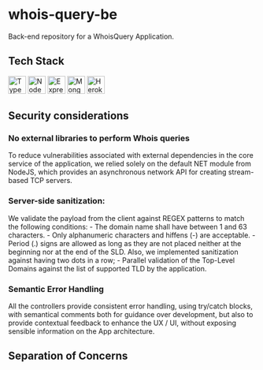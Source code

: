 # whois-query-be
Back-end repository for a WhoisQuery Application.

## Tech Stack

<a href="https://www.typescriptlang.org/" target="_blank" rel="noreferrer"><img src="https://raw.githubusercontent.com/danielcranney/readme-generator/main/public/icons/skills/typescript-colored.svg" width="36" height="36" alt="TypeScript" /></a>
<a href="https://nodejs.org/en/" target="_blank" rel="noreferrer"><img src="https://raw.githubusercontent.com/danielcranney/readme-generator/main/public/icons/skills/nodejs-colored.svg" width="36" height="36" alt="NodeJS" /></a>
<a href="https://expressjs.com/" target="_blank" rel="noreferrer"><img src="https://raw.githubusercontent.com/danielcranney/readme-generator/main/public/icons/skills/express-colored-dark.svg" width="36" height="36" alt="Express" /></a>
<a href="https://www.mongodb.com/" target="_blank" rel="noreferrer"><img src="https://raw.githubusercontent.com/danielcranney/readme-generator/main/public/icons/skills/mongodb-colored.svg" width="36" height="36" alt="MongoDB" /></a>
<a href="https://www.heroku.com/" target="_blank" rel="noreferrer"><img src="https://raw.githubusercontent.com/danielcranney/readme-generator/main/public/icons/skills/heroku-colored.svg" width="36" height="36" alt="Heroku" /></a>
</p>


## Security considerations


  
### No external libraries to perform Whois queries
To reduce vulnerabilities associated with external dependencies in the core service of the application, we relied solely on the default NET module from NodeJS, which provides an asynchronous network API for creating stream-based TCP servers.

### Server-side sanitization: 
We validate the payload from the client against REGEX patterns to match the following conditions: 
    - The domain name shall have between 1 and 63 characters.
    - Only alphanumeric characters and hiffens (-) are acceptable.
    - Period (.) signs are allowed as long as they are not placed neither at the beginning nor at the end of the SLD. Also, we implemented sanitization against having two dots in a row;
    - Parallel validation of the Top-Level Domains against the list of supported TLD by the application.

### Semantic Error Handling
All the controllers provide consistent error handling, using try/catch blocks, with semantical comments both for guidance over development, but also to provide contextual feedback to enhance the UX / UI, without exposing sensible information on the App architecture.

## Separation of Concerns
